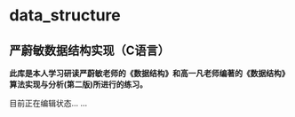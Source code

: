 # data_structure
严蔚敏数据结构实现（C语言）
---
**此库是本人学习研读严蔚敏老师的《数据结构》和高一凡老师编著的《数据结构》算法实现与分析(第二版)所进行的练习。**

目前正在编辑状态... ...

